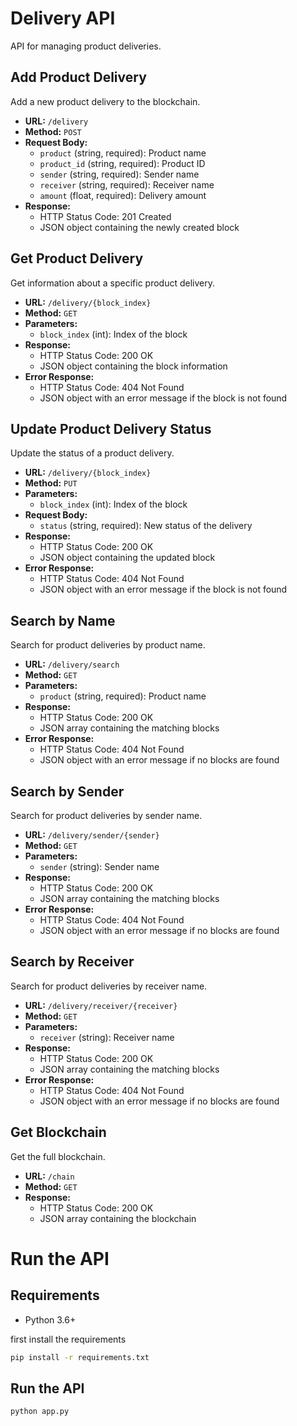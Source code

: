 # Delivery API

API for managing product deliveries.

## Add Product Delivery

Add a new product delivery to the blockchain.

- **URL:** `/delivery`
- **Method:** `POST`
- **Request Body:**
    - `product` (string, required): Product name
    - `product_id` (string, required): Product ID
    - `sender` (string, required): Sender name
    - `receiver` (string, required): Receiver name
    - `amount` (float, required): Delivery amount
- **Response:**
    - HTTP Status Code: 201 Created
    - JSON object containing the newly created block

## Get Product Delivery

Get information about a specific product delivery.

- **URL:** `/delivery/{block_index}`
- **Method:** `GET`
- **Parameters:**
    - `block_index` (int): Index of the block
- **Response:**
    - HTTP Status Code: 200 OK
    - JSON object containing the block information
- **Error Response:**
    - HTTP Status Code: 404 Not Found
    - JSON object with an error message if the block is not found

## Update Product Delivery Status

Update the status of a product delivery.

- **URL:** `/delivery/{block_index}`
- **Method:** `PUT`
- **Parameters:**
    - `block_index` (int): Index of the block
- **Request Body:**
    - `status` (string, required): New status of the delivery
- **Response:**
    - HTTP Status Code: 200 OK
    - JSON object containing the updated block
- **Error Response:**
    - HTTP Status Code: 404 Not Found
    - JSON object with an error message if the block is not found

## Search by Name

Search for product deliveries by product name.

- **URL:** `/delivery/search`
- **Method:** `GET`
- **Parameters:**
    - `product` (string, required): Product name
- **Response:**
    - HTTP Status Code: 200 OK
    - JSON array containing the matching blocks
- **Error Response:**
    - HTTP Status Code: 404 Not Found
    - JSON object with an error message if no blocks are found

## Search by Sender

Search for product deliveries by sender name.

- **URL:** `/delivery/sender/{sender}`
- **Method:** `GET`
- **Parameters:**
    - `sender` (string): Sender name
- **Response:**
    - HTTP Status Code: 200 OK
    - JSON array containing the matching blocks
- **Error Response:**
    - HTTP Status Code: 404 Not Found
    - JSON object with an error message if no blocks are found

## Search by Receiver

Search for product deliveries by receiver name.

- **URL:** `/delivery/receiver/{receiver}`
- **Method:** `GET`
- **Parameters:**
    - `receiver` (string): Receiver name
- **Response:**
    - HTTP Status Code: 200 OK
    - JSON array containing the matching blocks
- **Error Response:**
    - HTTP Status Code: 404 Not Found
    - JSON object with an error message if no blocks are found

## Get Blockchain

Get the full blockchain.

- **URL:** `/chain`
- **Method:** `GET`
- **Response:**
    - HTTP Status Code: 200 OK
    - JSON array containing the blockchain


# Run the API

## Requirements

- Python 3.6+

first install the requirements

```bash
pip install -r requirements.txt
```

## Run the API

```bash
python app.py
```

